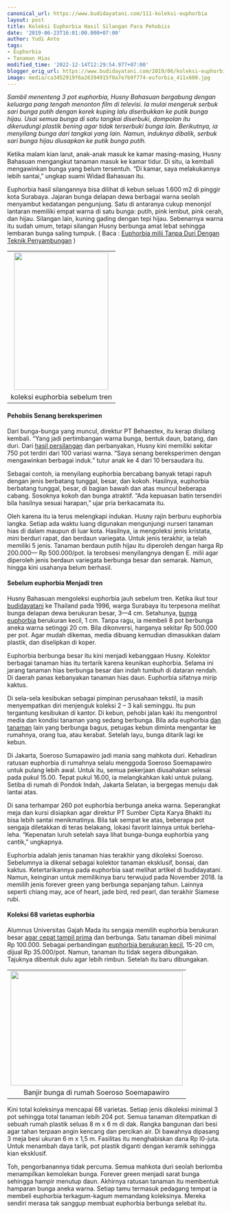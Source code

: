 ```yaml
---
canonical_url: https://www.budidayatani.com/111-koleksi-euphorbia
layout: post
title: Koleksi Euphorbia Hasil Silangan Para Pehobiis
date: '2019-06-23T16:01:00.000+07:00'
author: Yudi Anto
tags:
- Euphorbia
- Tanaman Hias
modified_time: '2022-12-14T12:29:54.977+07:00'
blogger_orig_url: https://www.budidayatani.com/2019/06/koleksi-euphorbia-hasil-silangan-para.html
image: media/ca3452919f6a26394915f0a7e7b9f774-euforbia_411x600.jpg
---
```

<p><i>Sambil menenteng 3 pot euphorbia, Husny Bahasuan bergabung dengan keluarga pang tengah menonton film di televisi. Ia mulai mengeruk serbuk sari bunga putih dengan korek kuping lalu diserbukkan ke putik bunga hijau. Usai semua bunga di satu tangkai diserbuki, dompolan itu dikerudungi plastik bening agar tidak terserbuki bunga lain. Berikutnya, ia menyilang bunga dari tangkai yang lain. Namun, induknya dibalik, serbuk sari bunga hijau diusapkan ke putik bunga putih.</i></p><p>Ketika malam kian larut, anak-anak masuk ke kamar masing-masing, Husny Bahasuan mengangkut tanaman masuk ke kamar tidur. Di situ, ia kembali mengawinkan bunga yang belum tersentuh. “Di kamar, saya melakukannya lebih santai,” ungkap suami Widad Bahasuan itu.</p><p>Euphorbia hasil silangannya bisa dilihat di kebun seluas 1.600 m2 di pinggir kota Surabaya. Jajaran bunga delapan dewa berbagai warna seolah menyambut kedatangan pengunjung. Satu di antaranya cukup menonjol lantaran memiliki empat warna di satu bunga: putih, pink lembut, pink cerah, dan hijau. Silangan lain, kuning gading dengan tepi hijau. Sebenarnya warna itu sudah umum, tetapi silangan Husny berbunga amat lebat sehingga lembaran bunga saling tumpuk. ( Baca : <a href="https://www.budidayatani.com/2019/06/euphorbia-milii-tanpa-duri-dengan.html">Euphorbia milii Tanpa Duri Dengan Teknik Penyambungan</a> )</p><table style="margin-left: auto;margin-right: auto;text-align: center" cellspacing="0" cellpadding="0" align="center"><tbody><tr><td style="text-align: center"><a style="margin-left: auto;margin-right: auto" href="https://i1.wp.com/1.bp.blogspot.com/-8254oR9Whow/XQ88lOHKofI/AAAAAAAACaE/_tt1UTcY7lEmKJNAOGjNuU_KotqnN2OdQCLcBGAs/s1600/euforbia_411x600.jpg?ssl=1"><img loading="lazy" src="https://i2.wp.com/1.bp.blogspot.com/-8254oR9Whow/XQ88lOHKofI/AAAAAAAACaE/_tt1UTcY7lEmKJNAOGjNuU_KotqnN2OdQCLcBGAs/s320/euforbia_411x600.jpg?resize=219%2C320&amp;ssl=1" width="219" height="320" border="0" data-original-height="600" data-original-width="412" data-recalc-dims="1" /></a></td></tr><tr><td style="text-align: center">koleksi euphorbia sebelum tren</td></tr></tbody></table><h4>Pehobiis Senang bereksperimen</h4><p>Dari bunga-bunga yang muncul, direktur PT Behaestex, itu kerap disilang kembali. “Yang jadi pertimbangan warna bunga, bentuk daun, batang, dan duri. Dari <a href="https://www.budidayatani.com/2019/06/macam-macam-jenis-adenium-motif-anggrek.html" style="width: auto !important" data-wpil-post-to-="data-wpil-post-to-">hasil persilangan</a> dan perbanyakan, Husny kini memiliki sekitar 750 pot terdiri dari 100 variasi warna. “Saya senang bereksperimen dengan mengawinkan berbagai induk.” tutur anak ke 4 dari 10 bersaudara itu.</p><p>Sebagai contoh, ia menyilang euphorbia bercabang banyak tetapi rapuh dengan jenis berbatang tunggal, besar, dan kokoh. Hasilnya, euphorbia berbatang tunggal, besar, di bagian bawah dan atas muncul beberapa cabang. Sosoknya kokoh dan bunga atraktif. “Ada kepuasan batin tersendiri bila hasilnya sesuai harapan,” ujar pria berkacamata itu.</p><p>Oleh karena itu ia terus melengkapi indukan. Husny rajin berburu euphorbia langka. Setiap ada waktu luang digunakan mengunjungi nurseri tanaman hias di dalam maupun di luar kota. Hasilnya, ia mengoleksi jenis kristata, mini berduri rapat, dan berdaun variegata. Untuk jenis terakhir, ia telah memiliki 5 jenis. Tanaman berdaun putih hijau itu diperoleh dengan harga Rp 200.000— Rp 500.000/pot. Ia terobsesi menyilangnya dengan E. milii agar diperoleh jenis berdaun variegata berbunga besar dan semarak. Namun, hingga kini usahanya belum berhasil.</p><h4>Sebelum euphorbia Menjadi tren</h4><p>Husny Bahasuan mengoleksi euphorbia jauh sebelum tren. Ketika ikut tour <a href="https://www.budidayatani.com/">budidayatani</a> ke Thailand pada 1996, warga Surabaya itu terpesona melihat bunga delapan dewa berukuran besar, 3—4 cm. Setahunya, <a href="https://www.budidayatani.com/2019/06/peluang-bisnis-euphorbia-mini.html">bunga euphorbia</a> berukuran kecil, 1 cm. Tanpa ragu, ia membeli 8 pot berbunga aneka warna setinggi 20 cm. Bila dikonversi, harganya sekitar Rp 500.000 per pot. Agar mudah dikemas, media dibuang kemudian dimasukkan dalam plastik, dan diselipkan di koper.</p><p>Euphorbia berbunga besar itu kini menjadi kebanggaan Husny. Kolektor berbagai tanaman hias itu tertarik karena keunikan euphorbia. Selama ini jarang tanaman hias berbunga besar dan indah tumbuh di dataran rendah. Di daerah panas kebanyakan tanaman hias daun. Euphorbia sifatnya mirip kaktus.</p><p>Di sela-sela kesibukan sebagai pimpinan perusahaan tekstil, ia masih menyempatkan diri menjenguk koleksi 2 &#8211; 3 kali seminggu. Itu pun tergantung kesibukan di kantor. Di kebun, pehobi jalan kaki itu mengontrol media dan kondisi tanaman yang sedang berbunga. Bila ada euphorbia <a href="https://www.budidayatani.com/2019/07/ciri-ciri-dan-karakteristik-umum-pada.html" style="width: auto !important" data-wpil-post-to-="data-wpil-post-to-">dan tanaman</a> lain yang berbunga bagus, petugas kebun diminta mengantar ke rumahnya, orang tua, atau kerabat. Setelah layu, bunga ditarik lagi ke kebun.</p><p>Di Jakarta, Soeroso Sumapawiro jadi mania sang mahkota duri. Kehadiran ratusan euphorbia di rumahnya selalu menggoda Soeroso Soemapawiro untuk pulang lebih awal. Untuk itu, semua pekerjaan diusahakan selesai pada pukul 15.00. Tepat pukul 16.00, ia melangkahkan kaki untuk pulang. Setiba di rumah di Pondok Indah, Jakarta Selatan, ia bergegas menuju dak lantai atas.</p><p>Di sana terhampar 260 pot euphorbia berbunga aneka warna. Seperangkat meja dan kursi disiapkan agar direktur PT Sumber Cipta Karya Bhakti itu bisa lebih santai menikmatinya. Bila tak sempat ke atas, beberapa pot sengaja diletakkan di teras belakang, lokasi favorit lainnya untuk berleha-leha. “Kepenatan luruh setelah saya lihat bunga-bunga euphorbia yang cantik,” ungkapnya.</p><p>Euphorbia adalah jenis tanaman hias terakhir yang dikoleksi Soeroso. Sebelumnya ia dikenal sebagai kolektor tanaman eksklusif, bonsai, dan kaktus. Ketertarikannya pada euphorbia saat melihat artikel di budidayatani. Namun, keinginan untuk memilikinya baru terwujud pada November 2018. Ia memilih jenis forever green yang berbunga sepanjang tahun. Lainnya seperti chiang may, ace of heart, jade bird, red pearl, dan terakhir Siamese rubi.</p><h4>Koleksi 68 varietas euphorbia</h4><p>Alumnus Universitas Gajah Mada itu sengaja memilih euphorbia berukuran besar <a href="https://www.budidayatani.com/2019/07/cara-merawat-sarracenia-agar-selalu.html" style="width: auto !important" data-wpil-post-to-="data-wpil-post-to-">agar cepat tampil prima</a> dan berbunga. Satu tanaman dibeli minimal Rp 100.000. Sebagai perbandingan <a href="https://www.budidayatani.com/2019/06/pendapatan-tambahan-lewat-pembibitan.html">euphorbia berukuran kecil</a>, 15-20 cm, dijual Rp 35.000/pot. Namun, tanaman itu tidak segera dibungakan. Tajuknya dibentuk dulu agar lebih rimbun. Setelah itu baru dibungakan.</p><table style="margin-left: auto;margin-right: auto;text-align: center" cellspacing="0" cellpadding="0" align="center"><tbody><tr><td style="text-align: center"><a style="margin-left: auto;margin-right: auto" href="https://i0.wp.com/1.bp.blogspot.com/-QbLNyNveM3M/XQ88rt4Hw4I/AAAAAAAACaI/N6teVOMQde0tg7ge9SmuCtNIWVoZNxrqwCLcBGAs/s1600/euforbia_800x533.jpg?ssl=1"><img loading="lazy" src="https://i2.wp.com/1.bp.blogspot.com/-QbLNyNveM3M/XQ88rt4Hw4I/AAAAAAAACaI/N6teVOMQde0tg7ge9SmuCtNIWVoZNxrqwCLcBGAs/s400/euforbia_800x533.jpg?resize=400%2C266&amp;ssl=1" width="400" height="266" border="0" data-original-height="533" data-original-width="800" data-recalc-dims="1" /></a></td></tr><tr><td style="text-align: center">Banjir bunga di rumah Soeroso Soemapawiro</td></tr></tbody></table><p>Kini total koleksinya mencapai 68 varietas. Setiap jenis dikoleksi minimal 3 pot sehingga total tanaman lebih 204 pot. Semua tanaman ditempatkan di sebuah rumah plastik seluas 8 m x 6 m di dak. Rangka bangunan dari besi agar tahan terpaan angin kencang dan percikan air. Di bawahnya dipasang 3 meja besi ukuran 6 m x 1,5 m. Fasilitas itu menghabiskan dana Rp l0-juta. Untuk menambah daya tarik, pot plastik diganti dengan keramik sehingga kian eksklusif.</p><p>Toh, pengorbanannya tidak percuma. Semua mahkota duri seolah berlomba menampilkan kemolekan bunga. Forever green menjadi sarat bunga sehingga hampir menutup daun. Akhirnya ratusan tanaman itu membentuk hamparan bunga aneka warna. Setiap tamu termasuk pedagang tempat ia membeli euphorbia terkagum-kagum memandang koleksinya. Mereka sendiri merasa tak sanggup membuat euphorbia berbunga selebat itu.</p>